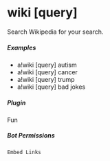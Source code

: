 # wiki [query]

Search Wikipedia for your search.
			

##### Examples

* a!wiki [query] autism
* a!wiki [query] cancer
* a!wiki [query] trump
* a!wiki [query] bad jokes


##### Plugin
Fun


##### Bot Permissions
`Embed Links`